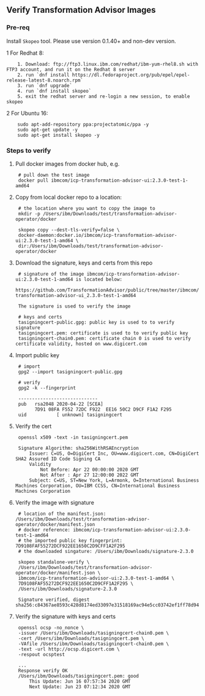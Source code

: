 ## Verify Transformation Advisor Images

### Pre-req

Install `Skopeo` tool. Please use version 0.1.40+ and non-dev version.

   1 For Redhat 8:

        1. Download: ftp://ftp3.linux.ibm.com/redhat/ibm-yum-rhel8.sh with FTP3 account, and run it on the Redhat 8 server
        2. run `dnf install https://dl.fedoraproject.org/pub/epel/epel-release-latest-8.noarch.rpm`
        3. run `dnf upgrade`
        4. run `dnf install skopeo`
        5. exit the redhat server and re-login a new session, to enable skopeo

   2 For Ubuntu 16:

        sudo apt-add-repository ppa:projectatomic/ppa -y
        sudo apt-get update -y
        sudo apt-get install skopeo -y

### Steps to verify

1. Pull docker images from docker hub, e.g.

        # pull down the test image
        docker pull ibmcom/icp-transformation-advisor-ui:2.3.0-test-1-amd64

2. Copy from local docker repo to a location:

        # the location where you want to copy the image to
        mkdir -p /Users/ibm/Downloads/test/transformation-advisor-operator/docker

        skopeo copy --dest-tls-verify=false \
        docker-daemon:docker.io/ibmcom/icp-transformation-advisor-ui:2.3.0-test-1-amd64 \
        dir:/Users/ibm/Downloads/test/transformation-advisor-operator/docker

3. Download the signature, keys and certs from this repo

        # signature of the image ibmcom/icp-transformation-advisor-ui:2.3.0-test-1-amd64 is located below:
        https://github.com/TransformationAdvisor/public/tree/master/ibmcom/icp-transformation-advisor-ui_2.3.0-test-1-amd64

        The signature is used to verify the image

        # keys and certs
        tasigningcert-public.gpg: public key is used to to verify signature
        tasigningcert.pem: certificate is used to to verify public key
        tasigningcert-chain0.pem: certificate chain 0 is used to verify certificate validity, hosted on www.digicert.com

4. Import public key

        # import
        gpg2 --import tasigningcert-public.gpg

        # verify
        gpg2 -k --fingerprint

        -----------------------------
        pub   rsa2048 2020-04-22 [SCEA]
              7D91 08FA F552 72DC F922  EE16 50C2 D9CF F1A2 F295
        uid           [ unknown] tasigningcert

5. Verify the cert

        openssl x509 -text -in tasigningcert.pem

        Signature Algorithm: sha256WithRSAEncryption
            Issuer: C=US, O=DigiCert Inc, OU=www.digicert.com, CN=DigiCert SHA2 Assured ID Code Signing CA
            Validity
                Not Before: Apr 22 00:00:00 2020 GMT
                Not After : Apr 27 12:00:00 2022 GMT
            Subject: C=US, ST=New York, L=Armonk, O=International Business Machines Corporation, OU=IBM CCSS, CN=International Business Machines Corporation

6. Verify the image with signature

        # location of the manifest.json: /Users/ibm/Downloads/test/transformation-advisor-operator/docker/manifest.json
        # docker reference: ibmcom/icp-transformation-advisor-ui:2.3.0-test-1-amd64
        # the imported public key fingerprint: 7D9108FAF55272DCF922EE1650C2D9CFF1A2F295
        # the downloaded singature: /Users/ibm/Downloads/signature-2.3.0

        skopeo standalone-verify \
        /Users/ibm/Downloads/test/transformation-advisor-operator/docker/manifest.json \
        ibmcom/icp-transformation-advisor-ui:2.3.0-test-1-amd64 \
        7D9108FAF55272DCF922EE1650C2D9CFF1A2F295 \
        /Users/ibm/Downloads/signature-2.3.0

        Signature verified, digest sha256:c84367ae8593c428d8174ed33097e31518169ac94e5cc03742ef1ff78d94bd5f

7. Verify the signature with keys and certs

        openssl ocsp -no_nonce \
        -issuer /Users/ibm/Downloads/tasigningcert-chain0.pem \
        -cert /Users/ibm/Downloads/tasigningcert.pem \
        -VAfile /Users/ibm/Downloads/tasigningcert-chain0.pem \
        -text -url http://ocsp.digicert.com \
        -respout ocsptest
        
        ...
        Response verify OK
        /Users/ibm/Downloads/tasigningcert.pem: good
        	This Update: Jun 16 07:57:34 2020 GMT
        	Next Update: Jun 23 07:12:34 2020 GMT
